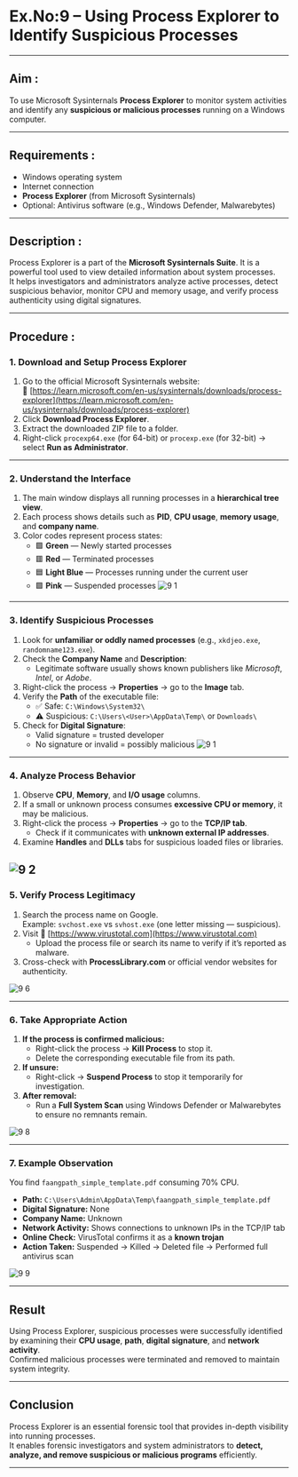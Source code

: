 # Ex.No:9 – Using Process Explorer to Identify Suspicious Processes

---

## Aim :
To use Microsoft Sysinternals **Process Explorer** to monitor system activities and identify any **suspicious or malicious processes** running on a Windows computer.

---

## Requirements :
- Windows operating system  
- Internet connection  
- **Process Explorer** (from Microsoft Sysinternals)  
- Optional: Antivirus software (e.g., Windows Defender, Malwarebytes)

---

## Description :
Process Explorer is a part of the **Microsoft Sysinternals Suite**. It is a powerful tool used to view detailed information about system processes.  
It helps investigators and administrators analyze active processes, detect suspicious behavior, monitor CPU and memory usage, and verify process authenticity using digital signatures.

---

## Procedure :

### 1. Download and Setup Process Explorer
1. Go to the official Microsoft Sysinternals website:  
   🔗 [https://learn.microsoft.com/en-us/sysinternals/downloads/process-explorer](https://learn.microsoft.com/en-us/sysinternals/downloads/process-explorer)
2. Click **Download Process Explorer**.
3. Extract the downloaded ZIP file to a folder.
4. Right-click `procexp64.exe` (for 64-bit) or `procexp.exe` (for 32-bit) → select **Run as Administrator**.

---

### 2. Understand the Interface
1. The main window displays all running processes in a **hierarchical tree view**.
2. Each process shows details such as **PID**, **CPU usage**, **memory usage**, and **company name**.
3. Color codes represent process states:
   - 🟩 **Green** — Newly started processes  
   - 🟥 **Red** — Terminated processes  
   - 🟦 **Light Blue** — Processes running under the current user  
   - 🟪 **Pink** — Suspended processes
![9 1](https://github.com/user-attachments/assets/909f3351-0a9c-40e5-ae64-03f39fd6ffa2)

---

### 3. Identify Suspicious Processes
1. Look for **unfamiliar or oddly named processes** (e.g., `xkdjeo.exe`, `randomname123.exe`).
2. Check the **Company Name** and **Description**:
   - Legitimate software usually shows known publishers like *Microsoft*, *Intel*, or *Adobe*.
3. Right-click the process → **Properties** → go to the **Image** tab.
4. Verify the **Path** of the executable file:
   - ✅ Safe: `C:\Windows\System32\`
   - ⚠️ Suspicious: `C:\Users\<User>\AppData\Temp\` or `Downloads\`
5. Check for **Digital Signature**:
   - Valid signature = trusted developer  
   - No signature or invalid = possibly malicious
![9 1](https://github.com/user-attachments/assets/909f3351-0a9c-40e5-ae64-03f39fd6ffa2)
---

### 4. Analyze Process Behavior
1. Observe **CPU**, **Memory**, and **I/O usage** columns.
2. If a small or unknown process consumes **excessive CPU or memory**, it may be malicious.
3. Right-click the process → **Properties** → go to the **TCP/IP tab**.
   - Check if it communicates with **unknown external IP addresses**.
4. Examine **Handles** and **DLLs** tabs for suspicious loaded files or libraries.

![9 2](https://github.com/user-attachments/assets/f2865444-4e65-44c7-bcf7-415ee93766e9)
---

### 5. Verify Process Legitimacy
1. Search the process name on Google.  
   Example: `svchost.exe` vs `svhost.exe` (one letter missing — suspicious).
2. Visit 🔗 [https://www.virustotal.com](https://www.virustotal.com)
   - Upload the process file or search its name to verify if it’s reported as malware.
3. Cross-check with **ProcessLibrary.com** or official vendor websites for authenticity.
 
![9 6](https://github.com/user-attachments/assets/249ed413-06df-4575-8304-3df8c0f86dbc)


---

### 6. Take Appropriate Action
1. **If the process is confirmed malicious:**
   - Right-click the process → **Kill Process** to stop it.
   - Delete the corresponding executable file from its path.
2. **If unsure:**
   - Right-click → **Suspend Process** to stop it temporarily for investigation.
3. **After removal:**
   - Run a **Full System Scan** using Windows Defender or Malwarebytes to ensure no remnants remain.

![9 8](https://github.com/user-attachments/assets/53bec5fa-049e-4b72-ad66-df47b9e57aa2)


---

### 7. Example Observation
You find `faangpath_simple_template.pdf` consuming 70% CPU.  
- **Path:** `C:\Users\Admin\AppData\Temp\faangpath_simple_template.pdf`  
- **Digital Signature:** None  
- **Company Name:** Unknown  
- **Network Activity:** Shows connections to unknown IPs in the TCP/IP tab  
- **Online Check:** VirusTotal confirms it as a **known trojan**  
- **Action Taken:** Suspended → Killed → Deleted file → Performed full antivirus scan  

![9 9](https://github.com/user-attachments/assets/7e5ab261-13df-4248-a7ed-27dd96471a5b)


---


## **Result**
Using Process Explorer, suspicious processes were successfully identified by examining their **CPU usage**, **path**, **digital signature**, and **network activity**.  
Confirmed malicious processes were terminated and removed to maintain system integrity.

---

## **Conclusion**
Process Explorer is an essential forensic tool that provides in-depth visibility into running processes.  
It enables forensic investigators and system administrators to **detect, analyze, and remove suspicious or malicious programs** efficiently.

---
